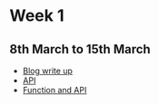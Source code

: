 # Week 1
## 8th March to 15th March

   - [Blog write up](blog_task/README.md)
   - [API](api_task/README.md)
   - [Function and API](function_API-task/README.md)
